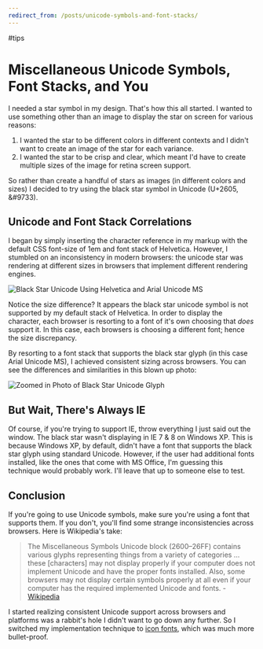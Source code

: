 ```yaml
---
redirect_from: /posts/unicode-symbols-and-font-stacks/
---
```


#tips

# Miscellaneous Unicode Symbols, Font Stacks, and You

I needed a star symbol in my design. That's how this all started. I wanted to use something other than an image to display the star on screen for various reasons:

1. I wanted the star to be different colors in different contexts and I didn't want to create an image of the star for each variance.
2. I wanted the star to be crisp and clear, which meant I'd have to create multiple sizes of the image for retina screen support.

So rather than create a handful of stars as images (in different colors and sizes) I decided to try using the black star symbol in Unicode (U+2605, &amp;#9733).

## Unicode and Font Stack Correlations
I began by simply inserting the character reference in my markup with the default CSS font-size of 1em and font stack of Helvetica. However, I stumbled on an inconsistency in modern browsers: the unicode star was rendering at different sizes in browsers that implement different rendering engines.

![Black Star Unicode Using Helvetica and Arial Unicode MS](https://cdn.jim-nielsen.com/blog/2013/black-star-unicode-arial-helvetica.png)

Notice the size difference? It appears the black star unicode symbol is not supported by my default stack of Helvetica. In order to display the character, each browser is resorting to a font of it's own choosing that *does* support it. In this case, each browsers is choosing a different font; hence the size discrepancy.

By resorting to a font stack that supports the black star glyph (in this case Arial Unicode MS), I achieved consistent sizing across browsers. You can see the differences and similarities in this blown up photo:

![Zoomed in Photo of Black Star Unicode Glyph](https://cdn.jim-nielsen.com/blog/2013/black-star-unicode-arial-helvetica-zoomed.png)

## But Wait, There's Always IE
Of course, if you're trying to support IE, throw everything I just said out the window. The black star wasn't displaying in IE 7 & 8 on Windows XP. This is because Windows XP, by default, didn't have a font that supports the black star glyph using standard Unicode. However, if the user had additional fonts installed, like the ones that come with MS Office, I'm guessing this technique would probably work. I'll leave that up to someone else to test.

## Conclusion

If you're going to use Unicode symbols, make sure you're using a font that supports them. If you don't, you'll find some strange inconsistencies across browsers. Here is Wikipedia's take:

> The Miscellaneous Symbols Unicode block (2600–26FF) contains various glyphs representing things from a variety of categories …  these [characters] may not display properly if your computer does not implement Unicode and have the proper fonts installed. Also, some browsers may not display certain symbols properly at all even if your computer has the required implemented Unicode and fonts. - [Wikipedia](http://en.wikipedia.org/wiki/Miscellaneous_Symbols)

I started realizing consistent Unicode support across browsers and platforms was a rabbit's hole I didn't want to go down any further. So I switched my implementation technique to [icon fonts](http://css-tricks.com/examples/IconFont/), which was much more bullet-proof.


